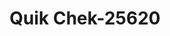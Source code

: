 ---
f_zip-code: 92376
f_state-code: CA
title: Quik Chek-25620
f_phone: 909-877-0066
f_city-only: Rialto
f_address: 444 East Foothill Boulevard Suite K Rialto
f_location-unique-id: '25620'
slug: quik-chek-25620
updated-on: '2024-05-30T13:46:58.046Z'
created-on: '2024-05-30T13:36:59.803Z'
published-on: '2024-05-30T13:54:32.469Z'
f_city-state: cms/city/rialto-ca.md
f_company: cms/company/quik-chek.md
f_state: cms/state/california.md
layout: '[payday-loan].html'
tags: payday-loan
---
